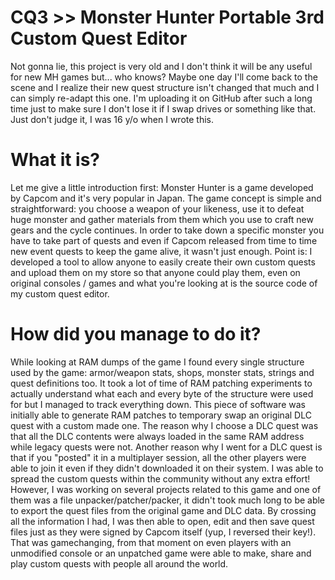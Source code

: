 # CQ3 >> Monster Hunter Portable 3rd Custom Quest Editor

Not gonna lie, this project is very old and I don't think it will be any useful for new MH games but... who knows?
Maybe one day I'll come back to the scene and I realize their new quest structure isn't changed that much and I can simply re-adapt this one.
I'm uploading it on GitHub after such a long time just to make sure I don't lose it if I swap drives or something like that. Just don't judge it, I was 16 y/o when I wrote this.

# What it is?
Let me give a little introduction first: Monster Hunter is a game developed by Capcom and it's very popular in Japan.
The game concept is simple and straightforward: you choose a weapon of your likeness, use it to defeat huge monster and gather materials from them which you use to craft new gears and the cycle continues.
In order to take down a specific monster you have to take part of quests and even if Capcom released from time to time new event quests to keep the game alive, it wasn't just enough. 
Point is: I developed a tool to allow anyone to easily create their own custom quests and upload them on my store so that anyone could play them, even on original consoles / games and what you're looking at is the source code of my custom quest editor.

# How did you manage to do it?
While looking at RAM dumps of the game I found every single structure used by the game: armor/weapon stats, shops, monster stats, strings and quest definitions too.
It took a lot of time of RAM patching experiments to actually understand what each and every byte of the structure were used for but I managed to track everything down.
This piece of software was initially able to generate RAM patches to temporary swap an original DLC quest with a custom made one.
The reason why I choose a DLC quest was that all the DLC contents were always loaded in the same RAM address while legacy quests were not.
Another reason why I went for a DLC quest is that if you "posted" it in a multiplayer session, all the other players were able to join it even if they didn't downloaded it on their system.
I was able to spread the custom quests within the community without any extra effort!
However, I was working on several projects related to this game and one of them was a file unpacker/patcher/packer, it didn't took much long to be able to export the quest files from the original game and DLC data.
By crossing all the information I had, I was then able to open, edit and then save quest files just as they were signed by Capcom itself (yup, I reversed their key!).
That was gamechanging, from that moment on even players with an unmodified console or an unpatched game were able to make, share and play custom quests with people all around the world.
